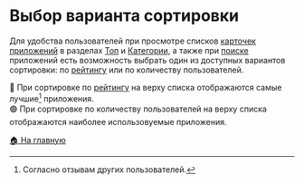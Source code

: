 # Выбор варианта сортировки
Для удобства пользователей при просмотре списков [карточек приложений](/features/app) в разделах [Топ](/sections/top) и [Категории](/sections/categories), а также при [поиске](/fatures/search) приложений есть возможность выбрать один из доступных вариантов сортировки: по [рейтингу](/features/app/rating) или по количеству пользователей.

🔵 При сортировке по [рейтингу](/features/app/rating) на верху списка отображаются самые лучшие[^1] приложения.  
🟢 При сортировке по количеству пользователей на верху списка отображаются наиболее использовуемые приложения.

[^1]: Согласно отзывам других пользователей.

[🏠 На главную](/)
